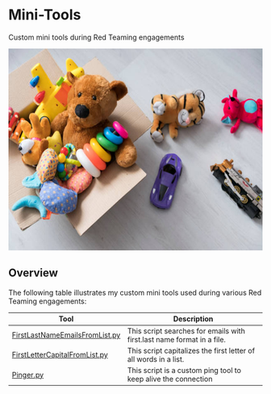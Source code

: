# Mini-Tools
Custom mini tools during Red Teaming engagements

<p align="center">
  <img width="750" height="400" src="/Pictures/toys.jpg">
</p>

## Overview

The following table illustrates my custom mini tools used during various Red Teaming engagements:

| Tool | Description |
| ---- | ----------- |
|  [FirstLastNameEmailsFromList.py](/FirstLastNameEmailsFromList.py)    |  This script searches for emails with first.last name format in a file.  |
|  [FirstLetterCapitalFromList.py](/FirstLetterCapitalFromList.py)   |  This script capitalizes the first letter of all words in a list.  |
|  [Pinger.py](/Pinger.py)  | This script is a custom ping tool to keep alive the connection |
